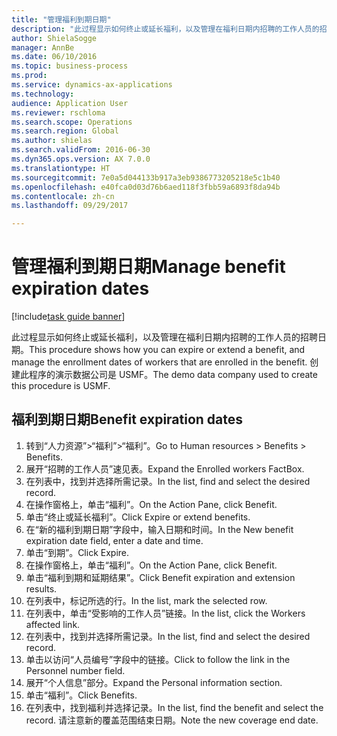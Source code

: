 ```yaml
--- 
title: "管理福利到期日期"
description: "此过程显示如何终止或延长福利，以及管理在福利日期内招聘的工作人员的招聘日期。"
author: ShielaSogge
manager: AnnBe
ms.date: 06/10/2016
ms.topic: business-process
ms.prod: 
ms.service: dynamics-ax-applications
ms.technology: 
audience: Application User
ms.reviewer: rschloma
ms.search.scope: Operations
ms.search.region: Global
ms.author: shielas
ms.search.validFrom: 2016-06-30
ms.dyn365.ops.version: AX 7.0.0
ms.translationtype: HT
ms.sourcegitcommit: 7e0a5d044133b917a3eb9386773205218e5c1b40
ms.openlocfilehash: e40fca0d03d76b6aed118f3fbb59a6893f8da94b
ms.contentlocale: zh-cn
ms.lasthandoff: 09/29/2017

---
```

# <a name="manage-benefit-expiration-dates"></a><span data-ttu-id="137ec-103">管理福利到期日期</span><span class="sxs-lookup"><span data-stu-id="137ec-103">Manage benefit expiration dates</span></span>

[!include[task guide banner](../../includes/task-guide-banner.md)]

<span data-ttu-id="137ec-104">此过程显示如何终止或延长福利，以及管理在福利日期内招聘的工作人员的招聘日期。</span><span class="sxs-lookup"><span data-stu-id="137ec-104">This procedure shows how you can expire or extend a benefit, and manage the enrollment dates of workers that are enrolled in the benefit.</span></span> <span data-ttu-id="137ec-105">创建此程序的演示数据公司是 USMF。</span><span class="sxs-lookup"><span data-stu-id="137ec-105">The demo data company used to create this procedure is USMF.</span></span>


## <a name="benefit-expiration-dates"></a><span data-ttu-id="137ec-106">福利到期日期</span><span class="sxs-lookup"><span data-stu-id="137ec-106">Benefit expiration dates</span></span>
1. <span data-ttu-id="137ec-107">转到“人力资源”>“福利”>“福利”。</span><span class="sxs-lookup"><span data-stu-id="137ec-107">Go to Human resources > Benefits > Benefits.</span></span>
2. <span data-ttu-id="137ec-108">展开“招聘的工作人员”速见表。</span><span class="sxs-lookup"><span data-stu-id="137ec-108">Expand the Enrolled workers FactBox.</span></span>
3. <span data-ttu-id="137ec-109">在列表中，找到并选择所需记录。</span><span class="sxs-lookup"><span data-stu-id="137ec-109">In the list, find and select the desired record.</span></span>
4. <span data-ttu-id="137ec-110">在操作窗格上，单击“福利”。</span><span class="sxs-lookup"><span data-stu-id="137ec-110">On the Action Pane, click Benefit.</span></span>
5. <span data-ttu-id="137ec-111">单击“终止或延长福利”。</span><span class="sxs-lookup"><span data-stu-id="137ec-111">Click Expire or extend benefits.</span></span>
6. <span data-ttu-id="137ec-112">在“新的福利到期日期”字段中，输入日期和时间。</span><span class="sxs-lookup"><span data-stu-id="137ec-112">In the New benefit expiration date field, enter a date and time.</span></span>
7. <span data-ttu-id="137ec-113">单击“到期”。</span><span class="sxs-lookup"><span data-stu-id="137ec-113">Click Expire.</span></span>
8. <span data-ttu-id="137ec-114">在操作窗格上，单击“福利”。</span><span class="sxs-lookup"><span data-stu-id="137ec-114">On the Action Pane, click Benefit.</span></span>
9. <span data-ttu-id="137ec-115">单击“福利到期和延期结果”。</span><span class="sxs-lookup"><span data-stu-id="137ec-115">Click Benefit expiration and extension results.</span></span>
10. <span data-ttu-id="137ec-116">在列表中，标记所选的行。</span><span class="sxs-lookup"><span data-stu-id="137ec-116">In the list, mark the selected row.</span></span>
11. <span data-ttu-id="137ec-117">在列表中，单击“受影响的工作人员”链接。</span><span class="sxs-lookup"><span data-stu-id="137ec-117">In the list, click the Workers affected link.</span></span>
12. <span data-ttu-id="137ec-118">在列表中，找到并选择所需记录。</span><span class="sxs-lookup"><span data-stu-id="137ec-118">In the list, find and select the desired record.</span></span>
13. <span data-ttu-id="137ec-119">单击以访问“人员编号”字段中的链接。</span><span class="sxs-lookup"><span data-stu-id="137ec-119">Click to follow the link in the Personnel number field.</span></span>
14. <span data-ttu-id="137ec-120">展开“个人信息”部分。</span><span class="sxs-lookup"><span data-stu-id="137ec-120">Expand the Personal information section.</span></span>
15. <span data-ttu-id="137ec-121">单击“福利”。</span><span class="sxs-lookup"><span data-stu-id="137ec-121">Click Benefits.</span></span>
16. <span data-ttu-id="137ec-122">在列表中，找到福利并选择记录。</span><span class="sxs-lookup"><span data-stu-id="137ec-122">In the list, find the benefit and select the record.</span></span> <span data-ttu-id="137ec-123">请注意新的覆盖范围结束日期。</span><span class="sxs-lookup"><span data-stu-id="137ec-123">Note the new coverage end date.</span></span>


